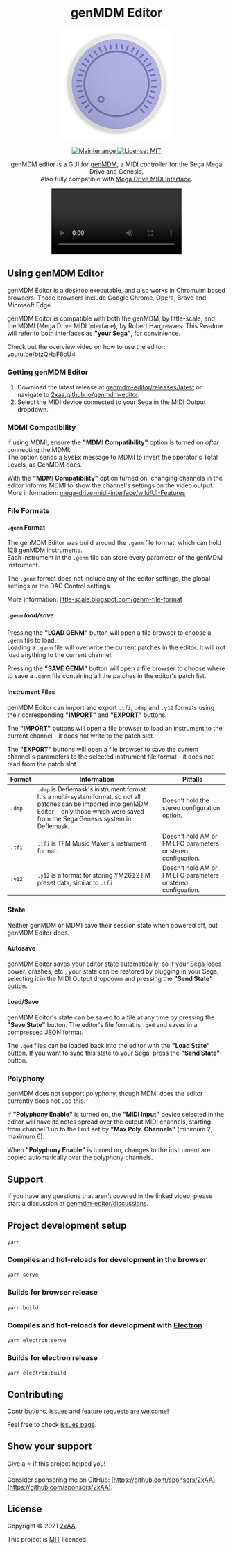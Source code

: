 <h1 align="center">genMDM Editor</h1>
<p align="center"><img alt="genmdm-editor logo" src="https://github.com/2xAA/genmdm-editor/raw/main/build/icon.png" width="256" /></p>

<p align="center">
  <a href="https://github.com/2xAA/genmdm-editor/graphs/commit-activity" target="_blank">
    <img alt="Maintenance" src="https://img.shields.io/badge/Maintained%3F-yes-green.svg" />
  </a>
  <a href="https://github.com/2xAA/genmdm-editor/blob/main/LICENSE" target="_blank">
    <img alt="License: MIT" src="https://img.shields.io/github/license/2xAA/genmdm-editor" />
  </a>
</p>
<p align="center">
genMDM editor is a GUI for <a href="https://catskullelectronics.com/products/genmdm" target="_blank">genMDM</a>, a MIDI controller for the Sega Mega Drive and Genesis.<br>
Also fully compatible with <a href="https://github.com/rhargreaves/mega-drive-midi-interface" target="_blank">Mega Drive MIDI Interface</a>.
</p>

<div align="center">
  <video src="https://user-images.githubusercontent.com/554219/232328348-34175e38-a6a9-43a4-8781-14f210814465.mp4"></video>
</div>

## Using genMDM Editor
genMDM Editor is a desktop executable, and also works in Chromuim based browsers.
Those browsers include Google Chrome, Opera, Brave and Microsoft Edge.

genMDM Editor is compatible with both the genMDM, by little-scale, and the MDMI (Mega Drive MIDI Interface), by Robert Hargreaves.
This Readme will refer to both interfaces as **"your Sega"**, for convinience.

Check out the overview video on how to use the editor: [youtu.be/btzQHaF8cU4](https://youtu.be/btzQHaF8cU4)

### Getting genMDM Editor

1. Download the latest release at [genmdm-editor/releases/latest](https://github.com/2xAA/genmdm-editor/releases/latest) or navigate to [2xaa.github.io/genmdm-editor](https://2xaa.github.io/genmdm-editor).
2. Select the MIDI device connected to your Sega in the MIDI Output dropdown.

### MDMI Compatibility
If using MDMI, ensure the **"MDMI Compatibility"** option is turned on *after* connecting the MDMI.  
The option sends a SysEx message to MDMI to invert the operator's Total Levels, as GenMDM does.

With the **"MDMI Compatibility"** option turned on, changing channels in the editor informs MDMI to show the channel's settings on the video output.  
More information: [mega-drive-midi-interface/wiki/UI-Features](https://github.com/rhargreaves/mega-drive-midi-interface/wiki/UI-Features#displaying-current-fm-channel-parameters)

### File Formats

#### `.genm` Format

The genMDM Editor was build around the `.genm` file format, which can hold 128 genMDM instruments.  
Each instrument in the `.genm` file can store every parameter of the genMDM instrument.

The `.genm` format does not include any of the editor settings, the global settings or the DAC Control settings.

More information: [little-scale.blogspot.com/genm-file-format](http://little-scale.blogspot.com/2013/02/genm-file-format-genmdm-instrument.html)

##### `.genm` load/save

Pressing the **"LOAD GENM"** button will open a file browser to choose a `.genm` file to load.  
Loading a `.genm` file will overwrite the current patches in the editor. It will not load anything to the current channel.

Pressing the **"SAVE GENM"** button will open a file browser to choose where to save a `.genm` file containing all the patches in the editor's patch list.

#### Instrument Files

genMDM Editor can import and export `.tfi`, `.dmp` and `.y12` formats using their corresponding **"IMPORT"** and **"EXPORT"** buttons.

The **"IMPORT"** buttons will open a file browser to load an instrument to the current channel - it does not write to the patch slot.

The **"EXPORT"** buttons will open a file browser to save the current channel's parameters to the selected instrument file format - it does not read from the patch slot. 

|Format|Information|Pitfalls|
|---|---|---|
|`.dmp`|`.dmp` is Deflemask's instrument format. It's a multi-system format, so not all patches can be imported into genMDM Editor - only those which were saved from the Sega Genesis system in Deflemask.|Doesn't hold the stereo configuration option.|
|`.tfi`|`.tfi` is TFM Music Maker's instrument format.|Doesn't hold AM or FM LFO parameters or stereo configuation.|
|`.y12`|`.y12` is a format for storing YM2612 FM preset data, similar to `.tfi`|Doesn't hold AM or FM LFO parameters or stereo configuation.|

### State

Neither genMDM or MDMI save their session state when powered off, but genMDM Editor does.

#### Autosave

genMDM Editor saves your editor state automatically, so if your Sega loses power, crashes, etc., your state can be restored by plugging in your Sega, selecting it in the MIDI Output dropdown and pressing the **"Send State"** button.

#### Load/Save

genMDM Editor's state can be saved to a file at any time by pressing the **"Save State"** button. The editor's file format is `.ged` and saves in a compressed JSON format.  

The `.ged` files can be loaded back into the editor with the **"Load State"** button. If you want to sync this state to your Sega, press the **"Send State"** button.

### Polyphony

genMDM does not support polyphony, though MDMI does the editor currently does not use this.

If **"Polyphony Enable"** is turned on, the **"MIDI Input"** device selected in the editor will have its notes spread over the output MIDI channels, starting from channel 1 up to the limit set by **"Max Poly. Channels"** (minimum 2, maximum 6).

When **"Polyphony Enable"** is turned on, changes to the instrument are copied automatically over the polyphony channels.

## Support
If you have any questions that aren't covered in the linked video, please start a discussion at [genmdm-editor/discussions](https://github.com/2xAA/genmdm-editor/discussions).

## Project development setup

```
yarn
```

### Compiles and hot-reloads for development in the browser

```
yarn serve
```

### Builds for browser release

```
yarn build
```

### Compiles and hot-reloads for development with [Electron](https://www.electronjs.org)

```
yarn electron:serve
```

### Builds for electron release

```
yarn electron:build
```


## Contributing

Contributions, issues and feature requests are welcome!

Feel free to check [issues page](https://github.com/2xAA/genmdm-editor/issues).



## Show your support

Give a ⭐️  if this project helped you!

Consider sponsoring me on GitHub: [https://github.com/sponsors/2xAA](https://github.com/sponsors/2xAA).



## License

Copyright © 2021 [2xAA](https://github.com/2xAA).

This project is [MIT](https://github.com/2xAA/genmdm-editor/blob/main/LICENSE) licensed.
